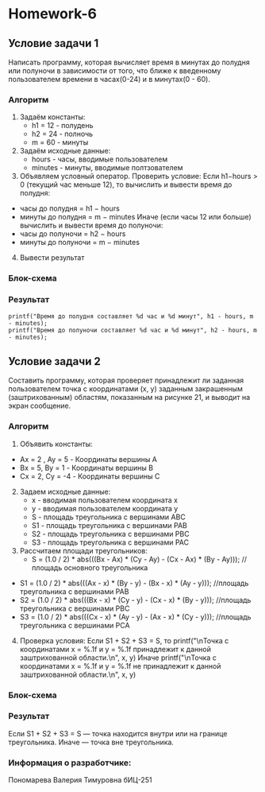 # Homework-6
## Условие задачи 1
Написать программу, которая вычисляет время в минутах до полудня или полуночи в зависимости от того, что ближе к введенному пользователем времени в часах(0-24) и в минутах(0 - 60).
### Алгоритм
1. Задаём константы:
   - h1 = 12 - полудень
   - h2 = 24 - полночь
   - m = 60 - минуты
2. Задаём исходные данные:
   - hours - часы, вводимые пользователем
   - minutes - минуты, вводимые полтзователем
3. Объявляем условный оператор.
Проверить условие:
 Если h1−hours > 0 (текущий час меньше 12), то вычислить и вывести время до полудня:
  - часы до полудня = h1 − hours
  - минуты до полудня = m − minutes
 Иначе (если часы 12 или больше) вычислить и вывести время до полуночи:
  - часы до полуночи = h2 − hours
  - минуты до полуночи = m − minutes
4.  Вывести результат
### Блок-схема
### Результат
	printf("Время до полудня составляет %d час и %d минут", h1 - hours, m - minutes);
	printf("Время до полуночи составляет %d час и %d минут", h2 - hours, m - minutes);

## Условие задачи 2
Составить программу, которая проверяет принадлежит ли заданная пользователем точка с координатами (х, у) заданным закрашенным (заштрихованным) областям, показанным на рисунке 21, и выводит на экран сообщение.
### Алгоритм
1. Объявить константы:
  - Ax = 2 , Ay = 5 - Координаты вершины A
  - Bx = 5, By = 1 - Координаты вершины B
  - Cx = 2, Cy = -4 - Координаты вершины C
2. Задаем исходные данные:
   - x - вводимая пользователем координата x
   - y - вводимая пользователем координата y
   - S - площадь треугольника с вершинами ABC
   - S1 - площадь треугольника с вершинами PAB
   - S2 - площадь треугольника с вершинами PBC
   - S3 - площадь треугольника с вершинами PAC
3. Рассчитаем площади треугольников:
   - S = (1.0 / 2) * abs(((Bx - Ax) * (Cy - Ay) - (Cx - Ax) * (By - Ay))); //площадь основного треугольника
  - S1 = (1.0 / 2) * abs(((Ax - x) * (By - y) - (Bx - x) * (Ay - y))); //площадь треугольника с вершинами PAB
  - S2 = (1.0 / 2) * abs(((Bx - x) * (Cy - y) - (Cx - x) * (By - y))); //площадь треугольника с вершинами PBC
  - S3 = (1.0 / 2) * abs(((Cx - x) * (Ay - y) - (Ax - x) * (Cy - y))); //площадь треугольника с вершинами PCA
4. Проверка условия:
   Если S1 + S2 + S3 = S, то
     printf("\nТочка с координатами x = %.1f и y = %.1f принадлежит к данной заштрихованной области.\n", x, y)
   Иначе
     printf("\nТочка с координатами x = %.1f и y = %.1f не принадлежит к данной заштрихованной области.\n", x, y)
### Блок-схема
### Результат
  Если S1 + S2 + S3 = S — точка находится внутри или на границе треугольника.
  Иначе — точка вне треугольника.
### Информация о разработчике:
Пономарева Валерия Тимуровна бИЦ-251
